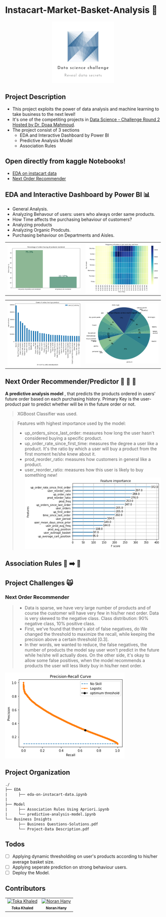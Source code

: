 # Instacart-Market-Basket-Analysis :shopping_cart:
<div align="center">
<img src="./images/challenge.jpg" alt="graph" width="200"/>
</div>

## Project Description 
- This project exploits the power of
data analysis and machine learning
to take business to the next level!
- It's one of the competiting projects in [Data Science - Challenge Round 2 Hosted by Dr. Doaa Mahmoud](https://www.linkedin.com/posts/doaa-mahmoud-abdel-aty-01b25b144_datascience-machinelearning-data-activity-6919216035816517632-R9Fl/?utm_source=linkedin_share&utm_medium=member_desktop_web). 
- The project consist of 3 sections
    - EDA and Interactive Dashboard by Power BI
    - Predictive Analysis Model
    - Association Rules

## Open directly from kaggle Notebooks!
- [EDA on instacart data](https://www.kaggle.com/code/nouranhany10/eda-on-instacart-data)
- [Next Order Recommender](https://www.kaggle.com/code/tokakhaled/insta-market-analysis/)

## EDA and Interactive Dashboard by Power BI :bar_chart:
- General Analysis.
- Analyzing Behavour of users: users who always order same products.
- How Time affects the purchasing behaviour of customers?
- Analyzing products
- Analyzing Organic Prodcuts.
- Purchasing behaviour on Departments and Aisles.
<table align="center">
  <tr>
    <td align="center">
      <img src="./images/general-analysis-eda.png" alt="graph" width="300">
    <br />
    </td>
    <td align="center">
    <img src="./images/time-heatmap-eda.png" alt="graph" width="300"/>
    <br />
    </td>
  </tr>
 </table>
 <table align="center">
  <tr>
    <td align="center">
      <img src="./images/analyzing-products.png" alt="graph" width="300"/>
    <br />
    </td>
    <td align="center">
    <img src="./images/department-analysis.png" alt="graph" width="300"/>
    <br />
    </td>
    
  </tr>
 </table>
    
## Next Order Recommender/Predictor :bread: :fries: :doughnut:
**A predictive analysis model** , that predicts the products ordered in users' future order based on each purchasing history. Primary Key is the user-product pair to predict whether will be in the future order or not.

> XGBoost Classifier was used.

> Features with highest importance used by the model:
> - up_orders_since_last_order: measures how long the user hasn't considered buying a specific product.
> - up_order_rate_since_first_time: measures the degree a user like a product. It's the ratio by which a user will buy a product from the first moment he/she knew about it.
> - prod_reorder_ratio: measures how customers in general like a product.
> - user_reorder_ratio: measures how this user is likely to buy something new!
![Feature Importance](/images/feature-importance.png)


## Association Rules :banana: :arrow_right: :tomato:


## Project Challenges :scream_cat:
### Next Order Recommender
> * Data is sparse, we have very large number of products and of course the customer will have very few in his/her next order. Data is very skewed to the negative class. Class distribution: 90% negative class, 10% positive class. 
> * First, we've found that there's alot of false negatives, do We changed the threshold to maximize the recall, while keeping the precision above a certain threshold [0.3]. 
> * In ther words, we wanted to reduce, the false negatives, the number of products the model say user won't predict in the future while he/she will actually does. On the other side, it's okay to allow some false positives, when the model recommends a products the user will less likely buy in his/her next order.

![The PR-Curve](images/pr-curve.png)

## Project Organization
```
./
├── EDA
|     ├── eda-on-instacart-data.ipynb 
|         
├── Model
|     ├── Association Rules Using Apriori.ipynb                                              
|     └── predictive-analysis-model.ipynb 
└── Business Insights 
      ├── Business Questions-Solutions.pdf                                              
      └── Project-Data Description.pdf
```
## Todos
- [ ] Applying dynamic thresholding on user's products according to his/her average basket size.
- [ ] Applying seperate prediction on strong behaviour users.
- [ ] Deploy the Model.

## Contributors
<table align="center">
  <tr>
    <td align="center">
    <a href="https://github.com/tokakhaled" target="_black">
    <img src="https://avatars.githubusercontent.com/u/40439659?v=4" width="100px;" alt="Toka Khaled"/>
    <br />
    <sub><b>Toka Khaled</b></sub></a>
    </td>
    <td align="center">
    <a href="https://github.com/NouranHany" target="_black">
    <img src="https://avatars.githubusercontent.com/u/59095993?v=4" width="100px;" alt="Noran Hany"/>
    <br />
    <sub><b>Noran Hany</b></sub></a>
    </td>
  </tr>
 </table>
